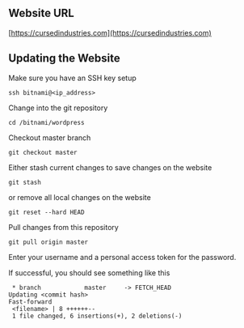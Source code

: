 ## Website URL
[https://cursedindustries.com](https://cursedindustries.com)
## Updating the Website
Make sure you have an SSH key setup
```shell
ssh bitnami@<ip_address>
```
Change into the git repository
```shell
cd /bitnami/wordpress
```
Checkout master branch
```shell
git checkout master
```
Either stash current changes to save changes on the website
```shell
git stash
```
or remove all local changes on the website
```shell
git reset --hard HEAD
```
Pull changes from this repository
```shell
git pull origin master
```
Enter your username and a personal access token for the password.

If successful, you should see something like this
```
 * branch            master     -> FETCH_HEAD
Updating <commit hash>
Fast-forward
 <filename> | 8 ++++++--
 1 file changed, 6 insertions(+), 2 deletions(-)
```
